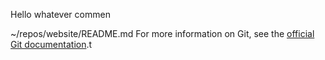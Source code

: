 
Hello whatever commen




































~/repos/website/README.md
 For more information on Git, see the
[official Git documentation](https://git-scm.com/).t
